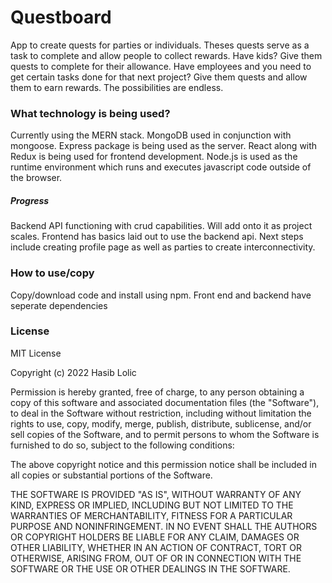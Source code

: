 # Questboard

App to create quests for parties or individuals. Theses quests serve as a task to complete and allow people to collect rewards. 
Have kids? Give them quests to complete for their allowance.
Have employees and you need to get certain tasks done for that next project? Give them quests and allow them to earn rewards.
The possibilities are endless.

### What technology is being used?
Currently using the MERN stack. MongoDB used in conjunction with mongoose. Express package is being used as the server. React along with Redux is being used for frontend development. Node.js is used as the runtime environment which runs and executes javascript code outside of the browser.

##### Progress
Backend API functioning with crud capabilities. Will add onto it as project scales.
Frontend has basics laid out to use the backend api.
Next steps include creating profile page as well as parties to create interconnectivity.

### How to use/copy
Copy/download code and install using npm. Front end and backend have seperate dependencies

### License
MIT License

Copyright (c) 2022 Hasib Lolic

Permission is hereby granted, free of charge, to any person obtaining a copy
of this software and associated documentation files (the "Software"), to deal
in the Software without restriction, including without limitation the rights
to use, copy, modify, merge, publish, distribute, sublicense, and/or sell
copies of the Software, and to permit persons to whom the Software is
furnished to do so, subject to the following conditions:

The above copyright notice and this permission notice shall be included in all
copies or substantial portions of the Software.

THE SOFTWARE IS PROVIDED "AS IS", WITHOUT WARRANTY OF ANY KIND, EXPRESS OR
IMPLIED, INCLUDING BUT NOT LIMITED TO THE WARRANTIES OF MERCHANTABILITY,
FITNESS FOR A PARTICULAR PURPOSE AND NONINFRINGEMENT. IN NO EVENT SHALL THE
AUTHORS OR COPYRIGHT HOLDERS BE LIABLE FOR ANY CLAIM, DAMAGES OR OTHER
LIABILITY, WHETHER IN AN ACTION OF CONTRACT, TORT OR OTHERWISE, ARISING FROM,
OUT OF OR IN CONNECTION WITH THE SOFTWARE OR THE USE OR OTHER DEALINGS IN THE
SOFTWARE.

